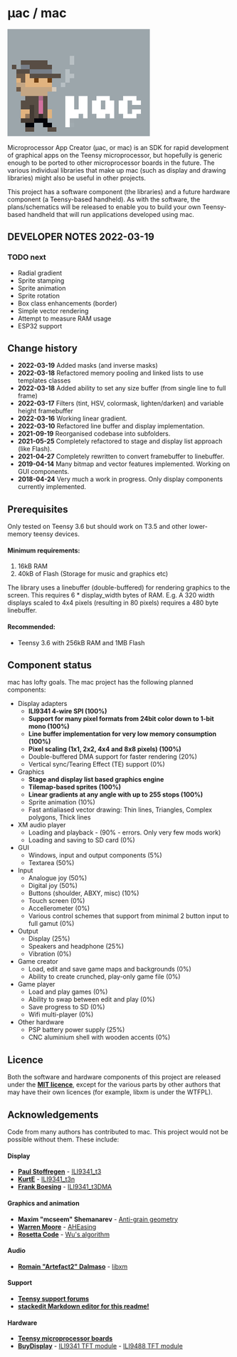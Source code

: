 # μac / mac

![mac logo](/logo.png?raw=true "mac")

Microprocessor App Creator (μac, or mac) is an SDK for rapid development of graphical apps on the Teensy microprocessor, but hopefully is generic enough to be ported to other microprocessor boards in the future. The various individual libraries that make up mac (such as display and drawing libraries) might also be useful in other projects.

This project has a software component (the libraries) and a future hardware component (a Teensy-based handheld). As with the software, the plans/schematics will be released to enable you to build your own Teensy-based handheld that will run applications developed using mac.

## DEVELOPER NOTES 2022-03-19
### TODO next
- Radial gradient
- Sprite stamping
- Sprite animation
- Sprite rotation
- Box class enhancements (border)
- Simple vector rendering
- Attempt to measure RAM usage
- ESP32 support

## Change history
 - **2022-03-19** Added masks (and inverse masks)
 - **2022-03-18** Refactored memory pooling and linked lists to use templates classes
 - **2022-03-18** Added ability to set any size buffer (from single line to full frame)
 - **2022-03-17** Filters (tint, HSV, colormask, lighten/darken) and variable height framebuffer
 - **2022-03-16** Working linear gradient.
 - **2022-03-10** Refactored line buffer and display implementation.
 - **2021-09-19** Reorganised codebase into subfolders.
 - **2021-05-25** Completely refactored to stage and display list approach (like Flash).
 - **2021-04-27** Completely rewritten to convert framebuffer to linebuffer.
 - **2019-04-14** Many bitmap and vector features implemented. Working on GUI components.
 - **2018-04-24** Very much a work in progress. Only display components currently implemented.

## Prerequisites

Only tested on Teensy 3.6 but should work on T3.5 and other lower-memory teensy devices.

#### Minimum requirements:

 1. 16kB RAM
 2. 40kB of Flash (Storage for music and graphics etc)

The library uses a linebuffer (double-buffered) for rendering graphics to the screen. This requires 6 * display_width bytes of RAM. E.g. A 320 width displays scaled to 4x4 pixels (resulting in 80 pixels) requires a 480 byte linebuffer.

#### Recommended:

 - Teensy 3.6 with 256kB RAM and 1MB Flash

## Component status

mac has lofty goals. The mac project has the following planned components:

-  Display adapters
	 - **ILI9341 4-wire SPI (100%)**
	 - **Support for many pixel formats from 24bit color down to 1-bit mono (100%)**
	 - **Line buffer implementation for very low memory consumption (100%)**
	 - **Pixel scaling (1x1, 2x2, 4x4 and 8x8 pixels) (100%)**
	 - Double-buffered DMA support for faster rendering (20%)
	 - Vertical sync/Tearing Effect (TE) support (0%)
- Graphics
    - **Stage and display list based graphics engine**
    - **Tilemap-based sprites (100%)**
	- **Linear gradients at any angle with up to 255 stops (100%)**
	- Sprite animation (10%)
	- Fast antialiased vector drawing: Thin lines, Triangles, Complex polygons, Thick lines
- XM audio player
	 - Loading and playback - (90% - errors. Only very few mods work)
	 - Loading and saving to SD card (0%)
- GUI
	- Windows, input and output components (5%)
	- Textarea (50%)
- Input
	- Analogue joy (50%)
	- Digital joy (50%)
	- Buttons (shoulder, ABXY, misc) (10%)
	- Touch screen (0%)
	- Accellerometer (0%)
	- Various control schemes that support from minimal 2 button input to full gamut (0%)
- Output
	- Display (25%)
	- Speakers and headphone (25%)
	- Vibration (0%)
- Game creator
	- Load, edit and save game maps and backgrounds (0%)
	- Ability to create crunched, play-only game file (0%)
- Game player
	- Load and play games (0%)
	- Ability to swap between edit and play (0%)
	- Save progress to SD (0%)
	- Wifi multi-player (0%)
- Other hardware
	- PSP battery power supply (25%)
	- CNC aluminium shell with wooden accents (0%)

## Licence

Both the software and hardware components of this project are released under the **[MIT licence](https://en.wikipedia.org/wiki/MIT_License)**, except for the various parts by other authors that may have their own licences (for example, libxm is under the WTFPL).

## Acknowledgements

Code from many authors has contributed to mac. This project would not be possible without them. These include:

#### Display

* **[Paul Stoffregen](mailto:)** - [ILI9341_t3](https://github.com/PaulStoffregen/ILI9341_t3)
* **[KurtE](mailto:)** - [ILI9341_t3n](https://github.com/KurtE/ILI9341_t3n)
* **[Frank Boesing](mailto:)** - [ILI9341_t3DMA](https://github.com/FrankBoesing/ILI9341_t3DMA)

#### Graphics and animation

* **Maxim "mcseem" Shemanarev** - [Anti-grain geometry](https://en.wikipedia.org/wiki/Anti-Grain_Geometry)
* **[Warren Moore](wm@warrenmoore.net)** - [AHEasing](https://github.com/warrenm/AHEasing)
* **[Rosetta Code](https://rosettacode.org/wiki/Rosetta_Code)** - [Wu's algorithm](https://rosettacode.org/wiki/Xiaolin_Wu%27s_line_algorithm)

#### Audio

* **[Romain "Artefact2" Dalmaso](mailto:artefact2@gmail.com)** - [libxm](https://github.com/Artefact2/libxm)

#### Support

* **[Teensy support forums](https://forum.pjrc.com/)**
* **[stackedit Markdown editor for this readme!](https://stackedit.io/)**

#### Hardware

* **[Teensy microprocessor boards](https://www.pjrc.com/teensy/)**
* **[BuyDisplay](https://www.buydisplay.com)** - [ILI9341 TFT module](https://www.buydisplay.com/default/3-2-inch-capacitive-touchscreen-240x320-tft-lcd-module-display) - [ILI9488 TFT module](https://www.buydisplay.com/default/lcd-3-5-inch-320x480-tft-display-module-optl-touch-screen-w-breakout-board)